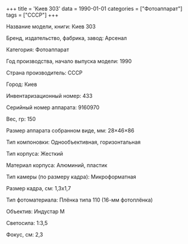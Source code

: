 +++
title = 'Киев 303'
data = 1990-01-01
categories = ["Фотоаппарат"]
tags = ["СССР"]
+++

Название модели, книги: Киев 303

Бренд, издательство, фабрика, завод: Арсенал

Категория: Фотоаппарат

Год производства, начало выпуска модели: 1990

Страна производитель: СССР

Город: Киев

Инвентаризационный номер: 433

Серийный номер аппарата: 9160970

Вес, гр: 150

Размер аппарата  собранном виде, мм: 28×46×86

Тип компоновки: Однообъективная, горизонтальная

Тип корпуса: Жесткий

Материал корпуса: Алюминий, пластик

Тип камеры (по размеру кадра): Микроформатная

Размер кадра, см: 1,3х1,7

Тип фотоматериала: Плёнка типа 110 (16-мм фотоплёнка)

Объектив: Индустар М

Светосила: 1:3,5

Фокус, см: 2,3

